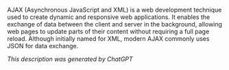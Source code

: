 AJAX (Asynchronous JavaScript and XML) is a web development technique used to create dynamic and responsive web applications. It enables the exchange of data between the client and server in the background, allowing web pages to update parts of their content without requiring a full page reload. Although initially named for XML, modern AJAX commonly uses JSON for data exchange.

*This description was generated by ChatGPT*